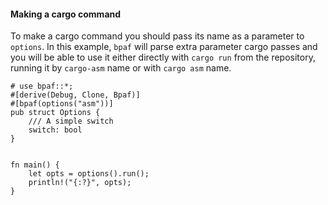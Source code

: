 #### Making a cargo command

To make a cargo command you should pass its name as a parameter to `options`. In this example,
`bpaf` will parse extra parameter cargo passes and you will be able to use it either directly
with `cargo run` from the repository, running it by `cargo-asm` name or with `cargo asm` name.

```no_run
# use bpaf::*;
#[derive(Debug, Clone, Bpaf)]
#[bpaf(options("asm"))]
pub struct Options {
    /// A simple switch
    switch: bool
}


fn main() {
    let opts = options().run();
    println!("{:?}", opts);
}
```
